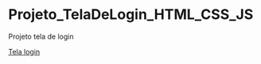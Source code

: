 # Projeto_TelaDeLogin_HTML_CSS_JS
 Projeto tela de login
 
[Tela login](https://brunoasterio.github.io/Projeto_HTML_CSS_JS/)
